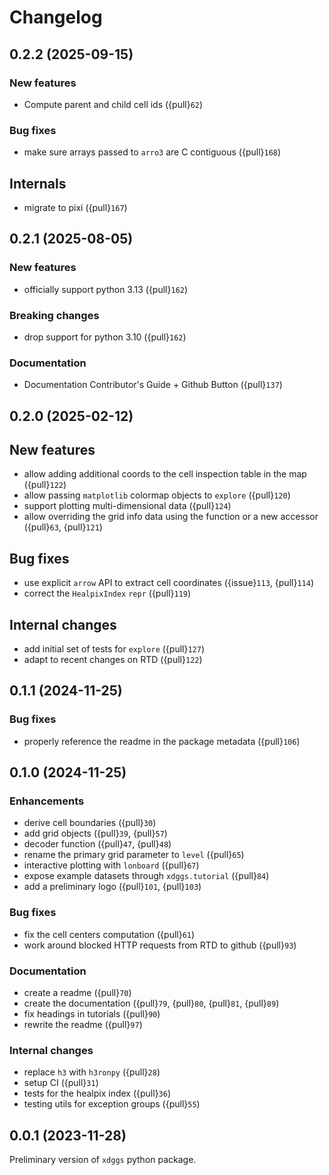 # Changelog

## 0.2.2 (2025-09-15)

### New features

- Compute parent and child cell ids ({pull}`62`)

### Bug fixes

- make sure arrays passed to `arro3` are C contiguous ({pull}`168`)

## Internals

- migrate to pixi ({pull}`167`)

## 0.2.1 (2025-08-05)

### New features

- officially support python 3.13 ({pull}`162`)

### Breaking changes

- drop support for python 3.10 ({pull}`162`)

### Documentation

- Documentation Contributor's Guide + Github Button ({pull}`137`)

## 0.2.0 (2025-02-12)

## New features

- allow adding additional coords to the cell inspection table in the map ({pull}`122`)
- allow passing `matplotlib` colormap objects to `explore` ({pull}`120`)
- support plotting multi-dimensional data ({pull}`124`)
- allow overriding the grid info data using the function or a new accessor ({pull}`63`, {pull}`121`)

## Bug fixes

- use explicit `arrow` API to extract cell coordinates ({issue}`113`, {pull}`114`)
- correct the `HealpixIndex` `repr` ({pull}`119`)

## Internal changes

- add initial set of tests for `explore` ({pull}`127`)
- adapt to recent changes on RTD ({pull}`122`)

## 0.1.1 (2024-11-25)

### Bug fixes

- properly reference the readme in the package metadata ({pull}`106`)

## 0.1.0 (2024-11-25)

### Enhancements

- derive cell boundaries ({pull}`30`)
- add grid objects ({pull}`39`, {pull}`57`)
- decoder function ({pull}`47`, {pull}`48`)
- rename the primary grid parameter to `level` ({pull}`65`)
- interactive plotting with `lonboard` ({pull}`67`)
- expose example datasets through `xdggs.tutorial` ({pull}`84`)
- add a preliminary logo ({pull}`101`, {pull}`103`)

### Bug fixes

- fix the cell centers computation ({pull}`61`)
- work around blocked HTTP requests from RTD to github ({pull}`93`)

### Documentation

- create a readme ({pull}`70`)
- create the documentation ({pull}`79`, {pull}`80`, {pull}`81`, {pull}`89`)
- fix headings in tutorials ({pull}`90`)
- rewrite the readme ({pull}`97`)

### Internal changes

- replace `h3` with `h3ronpy` ({pull}`28`)
- setup CI ({pull}`31`)
- tests for the healpix index ({pull}`36`)
- testing utils for exception groups ({pull}`55`)

## 0.0.1 (2023-11-28)

Preliminary version of `xdggs` python package.
